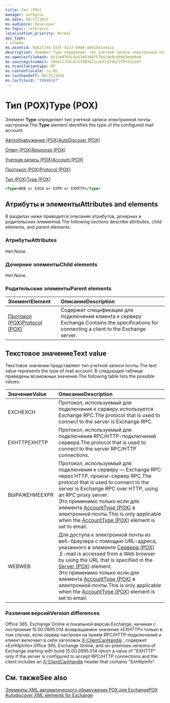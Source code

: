 ```yaml
---
title: Тип (POX)
manager: sethgros
ms.date: 09/17/2015
ms.audience: Developer
ms.topic: reference
localization_priority: Normal
api_type:
- schema
ms.assetid: 9a627244-554f-4223-b9d8-a601b81a4a1a
description: Элемент Type определяет тип учетной записи электронной почты настроена.
ms.openlocfilehash: 6e1349769c6a5349304f576419e0c609d3edd9a0
ms.sourcegitcommit: 34041125dc8c5f993b21cebfc4f8b72f0fd2cb6f
ms.translationtype: MT
ms.contentlocale: ru-RU
ms.lasthandoff: 06/25/2018
ms.locfileid: "19840247"
---
```

# <a name="type-pox"></a><span data-ttu-id="9ae33-103">Тип (POX)</span><span class="sxs-lookup"><span data-stu-id="9ae33-103">Type (POX)</span></span>

<span data-ttu-id="9ae33-104">Элемент **Type** определяет тип учетной записи электронной почты настроена.</span><span class="sxs-lookup"><span data-stu-id="9ae33-104">The **Type** element identifies the type of the configured mail account.</span></span> 
  
[<span data-ttu-id="9ae33-105">Автообнаружение (POX)</span><span class="sxs-lookup"><span data-stu-id="9ae33-105">AutoDiscover (POX)</span></span>](autodiscover-pox.md)
  
[<span data-ttu-id="9ae33-106">Ответ (POX)</span><span class="sxs-lookup"><span data-stu-id="9ae33-106">Response (POX)</span></span>](response-pox.md)
  
[<span data-ttu-id="9ae33-107">Учетная запись (POX)</span><span class="sxs-lookup"><span data-stu-id="9ae33-107">Account (POX)</span></span>](account-pox.md)
  
[<span data-ttu-id="9ae33-108">Протокол (POX)</span><span class="sxs-lookup"><span data-stu-id="9ae33-108">Protocol (POX)</span></span>](protocol-pox.md)
  
[<span data-ttu-id="9ae33-109">Тип (POX)</span><span class="sxs-lookup"><span data-stu-id="9ae33-109">Type (POX)</span></span>](type-pox.md)
  
```XML
<Type>WEB or EXCH or EXPR or EXHTTP</Type>
```

## <a name="attributes-and-elements"></a><span data-ttu-id="9ae33-110">Атрибуты и элементы</span><span class="sxs-lookup"><span data-stu-id="9ae33-110">Attributes and elements</span></span>

<span data-ttu-id="9ae33-111">В разделах ниже приводится описание атрибутов, дочерних и родительских элементов.</span><span class="sxs-lookup"><span data-stu-id="9ae33-111">The following sections describe attributes, child elements, and parent elements.</span></span>
  
### <a name="attributes"></a><span data-ttu-id="9ae33-112">Атрибуты</span><span class="sxs-lookup"><span data-stu-id="9ae33-112">Attributes</span></span>

<span data-ttu-id="9ae33-113">Нет.</span><span class="sxs-lookup"><span data-stu-id="9ae33-113">None.</span></span>
  
### <a name="child-elements"></a><span data-ttu-id="9ae33-114">Дочерние элементы</span><span class="sxs-lookup"><span data-stu-id="9ae33-114">Child elements</span></span>

<span data-ttu-id="9ae33-115">Нет.</span><span class="sxs-lookup"><span data-stu-id="9ae33-115">None.</span></span>
  
### <a name="parent-elements"></a><span data-ttu-id="9ae33-116">Родительские элементы</span><span class="sxs-lookup"><span data-stu-id="9ae33-116">Parent elements</span></span>

|<span data-ttu-id="9ae33-117">**Элемент**</span><span class="sxs-lookup"><span data-stu-id="9ae33-117">**Element**</span></span>|<span data-ttu-id="9ae33-118">**Описание**</span><span class="sxs-lookup"><span data-stu-id="9ae33-118">**Description**</span></span>|
|:-----|:-----|
|[<span data-ttu-id="9ae33-119">Протокол (POX)</span><span class="sxs-lookup"><span data-stu-id="9ae33-119">Protocol (POX)</span></span>](protocol-pox.md) <br/> |<span data-ttu-id="9ae33-120">Содержит спецификации для подключения клиента к серверу Exchange.</span><span class="sxs-lookup"><span data-stu-id="9ae33-120">Contains the specifications for connecting a client to the Exchange server.</span></span>  <br/> |
   
## <a name="text-value"></a><span data-ttu-id="9ae33-121">Текстовое значение</span><span class="sxs-lookup"><span data-stu-id="9ae33-121">Text value</span></span>

<span data-ttu-id="9ae33-122">Текстовое значение представляет тип учетной записи почты.</span><span class="sxs-lookup"><span data-stu-id="9ae33-122">The text value represents the type of mail account.</span></span> <span data-ttu-id="9ae33-123">В следующей таблице приведены возможные значения.</span><span class="sxs-lookup"><span data-stu-id="9ae33-123">The following table lists the possible values.</span></span>
  
|<span data-ttu-id="9ae33-124">**Значение**</span><span class="sxs-lookup"><span data-stu-id="9ae33-124">**Value**</span></span>|<span data-ttu-id="9ae33-125">**Описание**</span><span class="sxs-lookup"><span data-stu-id="9ae33-125">**Description**</span></span>|
|:-----|:-----|
|<span data-ttu-id="9ae33-126">EXCH</span><span class="sxs-lookup"><span data-stu-id="9ae33-126">EXCH</span></span>  <br/> |<span data-ttu-id="9ae33-127">Протокол, используемый для подключения к серверу используется Exchange RPC.</span><span class="sxs-lookup"><span data-stu-id="9ae33-127">The protocol that is used to connect to the server is Exchange RPC.</span></span>  <br/> |
|<span data-ttu-id="9ae33-128">EXHTTP</span><span class="sxs-lookup"><span data-stu-id="9ae33-128">EXHTTP</span></span>  <br/> |<span data-ttu-id="9ae33-129">Протокол, используемый для подключения RPC/HTTP-подключений сервера.</span><span class="sxs-lookup"><span data-stu-id="9ae33-129">The protocol that is used to connect to the server RPC/HTTP connections.</span></span>  <br/> |
|<span data-ttu-id="9ae33-130">ВЫРАЖЕНИЕ</span><span class="sxs-lookup"><span data-stu-id="9ae33-130">EXPR</span></span>  <br/> |<span data-ttu-id="9ae33-131">Протокол, используемый для подключения к серверу — Exchange RPC через HTTP, прокси-сервер RPC.</span><span class="sxs-lookup"><span data-stu-id="9ae33-131">The protocol that is used to connect to the server is Exchange RPC over HTTP, using an RPC proxy server.</span></span>  <br/> <span data-ttu-id="9ae33-132">Это применимо только если для элемента [AccountType (POX)](accounttype-pox.md) в электронной почты.</span><span class="sxs-lookup"><span data-stu-id="9ae33-132">This is only applicable when the [AccountType (POX)](accounttype-pox.md) element is set to email.</span></span>  <br/> |
|<span data-ttu-id="9ae33-133">WEB</span><span class="sxs-lookup"><span data-stu-id="9ae33-133">WEB</span></span>  <br/> |<span data-ttu-id="9ae33-134">Для доступа к электронной почты из веб-браузера с помощью URL-адреса, указанного в элементе [Сервера (POX)](server-pox.md) .</span><span class="sxs-lookup"><span data-stu-id="9ae33-134">E-mail is accessed from a Web browser by using the URL that is specified in the [Server (POX)](server-pox.md) element.</span></span>  <br/> <span data-ttu-id="9ae33-135">Это применимо только если для элемента [AccountType (POX)](accounttype-pox.md) в электронной почты.</span><span class="sxs-lookup"><span data-stu-id="9ae33-135">This is only applicable when the [AccountType (POX)](accounttype-pox.md) element is set to email.</span></span>  <br/> |
   
### <a name="version-differences"></a><span data-ttu-id="9ae33-136">Различия версий</span><span class="sxs-lookup"><span data-stu-id="9ae33-136">Version differences</span></span>

<span data-ttu-id="9ae33-137">Office 365, Exchange Online и локальной версии Exchange, начиная с построения 15.00.0995.014 возвращаемое значение «EXHTTP» только в том случае, если сервер настроен на прием RPC/HTTP-подключений и клиент включает в себя заголовок [X-ClientCanHandle](pox-autodiscover-request-for-exchange.md) , содержит «ExHttpInfo».</span><span class="sxs-lookup"><span data-stu-id="9ae33-137">Office 365, Exchange Online, and on-premises versions of Exchange starting with build 15.00.0995.014 return a value of "EXHTTP" only if the server is configured to accept RPC/HTTP connections and the client includes an [X-ClientCanHandle](pox-autodiscover-request-for-exchange.md) header that contains "ExHttpInfo".</span></span> 
  
## <a name="see-also"></a><span data-ttu-id="9ae33-138">См. также</span><span class="sxs-lookup"><span data-stu-id="9ae33-138">See also</span></span>



[<span data-ttu-id="9ae33-139">Элементы XML автоматического обнаружения POX для Exchange</span><span class="sxs-lookup"><span data-stu-id="9ae33-139">POX Autodiscover XML elements for Exchange</span></span>](pox-autodiscover-xml-elements-for-exchange.md)

